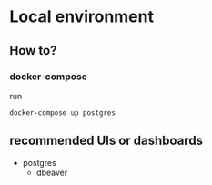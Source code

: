 # Local environment

## How to?
### docker-compose
  
run
```
docker-compose up postgres
```

## recommended UIs or dashboards 

* postgres
    * dbeaver
